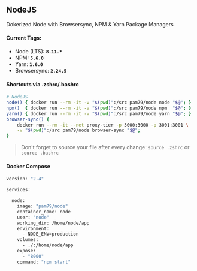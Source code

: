 ## **NodeJS**
Dokerized Node with Browsersync, NPM & Yarn Package Managers

#### Current Tags:

  - Node (LTS): **`8.11.*`**
  - NPM:  **`5.6.0`**
  - Yarn: **`1.6.0`**
  - Browsersync: **`2.24.5`**

#### Shortcuts via .zshrc/.bashrc

```bash
# NodeJS
node() { docker run --rm -it -v "$(pwd)":/src pam79/node node "$@"; }
npm()  { docker run --rm -it -v "$(pwd)":/src pam79/node npm  "$@"; }
yarn() { docker run --rm -it -v "$(pwd)":/src pam79/node yarn "$@"; }
browser-sync() {
    docker run --rm -it --net proxy-tier -p 3000:3000 -p 3001:3001 \
    -v "$(pwd)":/src pam79/node browser-sync "$@";
}
```

> Don't forget to source your file after every change: `source .zshrc` or `source .bashrc`

#### Docker Compose

```bash
version: "2.4"

services:

  node:
    image: "pam79/node"
    container_name: node
    user: "node"
    working_dir: /home/node/app
    environment:
      - NODE_ENV=production
    volumes:
      - ./:/home/node/app
    expose:
      - "8000"
    command: "npm start"
```
